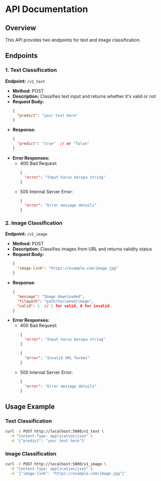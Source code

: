 # API Documentation

## Overview
This API provides two endpoints for text and image classification.

## Endpoints

### 1. Text Classification
**Endpoint:** `/v1_text`
- **Method:** POST
- **Description:** Classifies text input and returns whether it's valid or not
- **Request Body:**
  ```json
  {
    "predict": "your text here"
  }
  ```
- **Response:**
  ```json
  {
    "predict": "true"  // or "false"
  }
  ```
- **Error Responses:**
  - 400 Bad Request:
    ```json
    {
      "error": "Input harus berupa string"
    }
    ```
  - 500 Internal Server Error:
    ```json
    {
      "error": "Error message details"
    }
    ```

### 2. Image Classification
**Endpoint:** `/v1_image`
- **Method:** POST
- **Description:** Classifies images from URL and returns validity status
- **Request Body:**
  ```json
  {
    "image-link": "https://example.com/image.jpg"
  }
  ```
- **Response:**
  ```json
  {
    "message": "Image downloaded",
    "filepath": "path/to/saved/image",
    "valid": 1  // 1 for valid, 0 for invalid
  }
  ```
- **Error Responses:**
  - 400 Bad Request:
    ```json
    {
      "error": "Input harus berupa string"
    }
    ```
    ```json
    {
      "error": "Invalid URL format"
    }
    ```
  - 500 Internal Server Error:
    ```json
    {
      "error": "Error message details"
    }
    ```

## Usage Example
### Text Classification
```bash
curl -X POST http://localhost:5000/v1_text \
  -H "Content-Type: application/json" \
  -d '{"predict": "your text here"}'
```

### Image Classification
```bash
curl -X POST http://localhost:5000/v1_image \
  -H "Content-Type: application/json" \
  -d '{"image-link": "https://example.com/image.jpg"}'
```